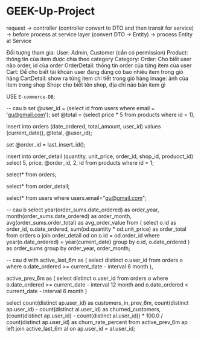 # GEEK-Up-Project


request -> controller (controller convert to DTO and then transit for service) -> before process at service layer (convert DTO -> Entity) -> process Entity at Service


Đối tượng tham gia:
    User: Admin, Customer (cần có permission)
    Product: thông tin của item được chia theo category
    Category: 
    Order: Cho biết user nào order, id của order 
    OrderDetail: thông tin order của từng item của user
    Cart: Để cho biết tài khoản user đang dùng có bao nhiêu item trong giỏ hàng
    CartDetail: show ra từng item chi tiết trong giỏ hàng
    image: ảnh của item trong shop
    Shop: cho biết tên shop, địa chỉ nào bán item gì




USE `E-commerce-DB`;

-- cau b
set @user_id = (select id from users where email = 'gu@gmail.com');
set @total = (select price * 5 from products where id = 1);

insert into orders (date_ordered, total_amount, user_id)
values (current_date(), @total, @user_id);

set @order_id = last_insert_id();

insert into order_detail (quantity, unit_price, order_id, shop_id, producct_id)
select 5, price, @order_id, 2, id
from products
where id = 1;

select* from orders;

select* from order_detail;

select* from users where users.email="gu@gmail.com";

-- cau b
select
year(order_sums.date_ordered) as order_year,
month(order_sums.date_ordered) as order_month,
avg(order_sums.order_total) as avg_order_value
from (
select
o.id as order_id,
o.date_ordered,
sum(od.quantity * od.unit_price) as order_total
from orders o
join order_detail od on o.id = od.order_id
where year(o.date_ordered) = year(current_date)
group by o.id, o.date_ordered
) as order_sums
group by order_year, order_month;

-- cau d
with
active_last_6m as (
select distinct o.user_id
from orders o
where o.date_ordered >= current_date - interval 6 month
),

active_prev_6m as (
select distinct o.user_id
from orders o
where o.date_ordered >= current_date - interval 12 month
and o.date_ordered < current_date - interval 6 month
)

select
count(distinct ap.user_id) as customers_in_prev_6m,
count(distinct ap.user_id) - count(distinct al.user_id) as churned_customers,
(count(distinct ap.user_id) - count(distinct al.user_id)) * 100.0 / count(distinct ap.user_id) as churn_rate_percent
from active_prev_6m ap
left join active_last_6m al on ap.user_id = al.user_id;





